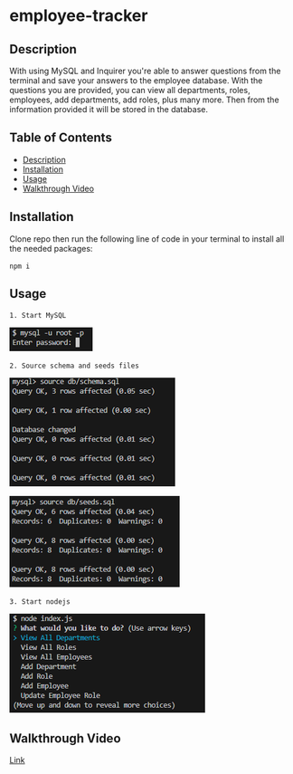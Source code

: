 # employee-tracker

## Description

With using MySQL and Inquirer you're able to answer questions from the terminal and save your answers to the employee database. With the questions you are provided, you can view all departments, roles, employees, add departments, add roles, plus many more. Then from the information provided it will be stored in the database.

## Table of Contents

* [Description](#description)
* [Installation](#installation)
* [Usage](#usage)
* [Walkthrough Video](#walkthrough-video)

## Installation

Clone repo then run the following line of code in your terminal to install all the needed packages:
```
npm i
```

## Usage
```
1. Start MySQL
```
![](./images/start-mysql.png)
```
2. Source schema and seeds files
```
![](./images/source-schema.png)

![](./images/source-seeds.png)
```
3. Start nodejs
```
![](./images/start-node.png)

## Walkthrough Video

[Link](https://drive.google.com/file/d/1A-bEKBWiVExGyARraKWoaAZTqfdYt6bV/view)
